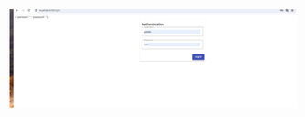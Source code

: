 <img src="https://github.com/MitarReda/TP-Architecture-JEE-Angular/blob/4b8e6281d1b4a02c9769e84b72e2585caa2d7f01/TP%205/Screenshot/1.png"></img>
